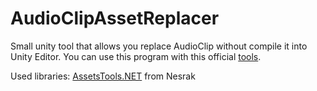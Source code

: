 # AudioClipAssetReplacer
Small unity tool that allows you replace AudioClip without compile it into Unity Editor.
You can use this program with this official [tools](https://www.fmod.com/download).

Used libraries:
[AssetsTools.NET](https://github.com/nesrak1/AssetsTools.NET/tree/main) from Nesrak

